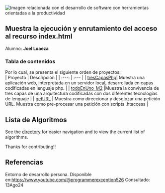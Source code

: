 ![Imagen relacionada con el desarrollo de software con herramientas orientadas a la productividad](https://blogthinkbig.com/wp-content/uploads/sites/4/2020/01/Herramientas_Productividad.jpg?resize=1040%2C400)

## Muestra la ejecución y enrutamiento del acceso al recurso index.html
Alumno: **Joel Loaeza**

### Tabla de contenidos

Por lo cual, se presenta el siguiente orden de proyectos:
</br>
| Proyecto | Descripción |
| :---: | :--- |
| [tresCapasPhp](https://github.com/miRepositorioGit/tresCapasPhp)| Muestra una aplicación web, interpretada en un servidor local, desarrollada en capas codificadas en lenguaje php. |
| [todoEnUno_M2](https://github.com/miRepositorioGit/todoEnUno_M2.git) |Muestra la convivencia de tres capas de una arquitectura codificadas con dos diferentes tecnologías de lenguaje |
| [getURL](https://github.com/miRepositorioGit/getURL.git) | Muestra como direccionar y desglozar una petición URL. Muestra como pre-procesar una petición con scripts .htaccess |
</br>

## Lista de Algoritmos

See the [directory](https://github.com/miRepositorioGit/PlanEstudiosTecProgramacion) for easier navigation and to view the current list of algorithms.

Thanks for contributing!!


## Referencias
Entorno de desarrollo persona.
Disponible en:https://www.youtube.com/@programmerexception526
Consultado: 13Ago24
